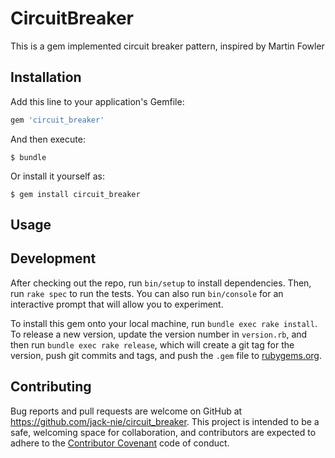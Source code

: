 # CircuitBreaker

This is a gem implemented circuit breaker pattern, inspired by Martin Fowler

## Installation

Add this line to your application's Gemfile:

```ruby
gem 'circuit_breaker'
```

And then execute:

    $ bundle

Or install it yourself as:

    $ gem install circuit_breaker

## Usage


## Development

After checking out the repo, run `bin/setup` to install dependencies. Then, run `rake spec` to run the tests. You can also run `bin/console` for an interactive prompt that will allow you to experiment.

To install this gem onto your local machine, run `bundle exec rake install`. To release a new version, update the version number in `version.rb`, and then run `bundle exec rake release`, which will create a git tag for the version, push git commits and tags, and push the `.gem` file to [rubygems.org](https://rubygems.org).

## Contributing

Bug reports and pull requests are welcome on GitHub at https://github.com/jack-nie/circuit_breaker. This project is intended to be a safe, welcoming space for collaboration, and contributors are expected to adhere to the [Contributor Covenant](http://contributor-covenant.org) code of conduct.

